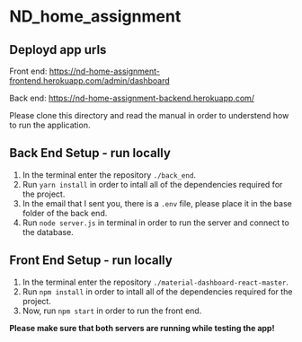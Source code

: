 # ND_home_assignment

## Deployd app urls

Front end: https://nd-home-assignment-frontend.herokuapp.com/admin/dashboard

Back end: https://nd-home-assignment-backend.herokuapp.com/

Please clone this directory and read the manual in order to understend how to run the application.

## Back End Setup - run locally

1. In the terminal enter the repository `./back_end`.
2. Run `yarn install` in order to intall all of the dependencies required for the project.
3. In the email that I sent you, there is a `.env` file, please place it in the base folder of the back end.
4. Run `node server.js` in terminal in order to run the server and connect to the database.

## Front End Setup - run locally

1. In the terminal enter the repository `./material-dashboard-react-master`.
2. Run `npm install` in order to intall all of the dependencies required for the project.
3. Now, run `npm start` in order to run the front end.

**Please make sure that both servers are running while testing the app!**
